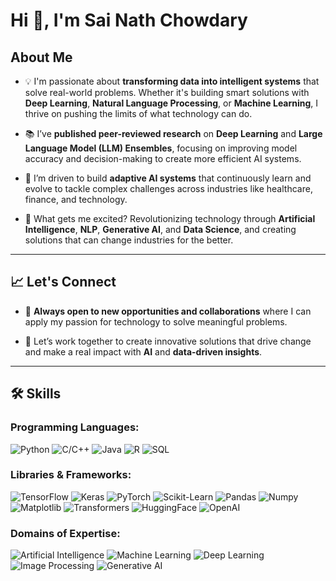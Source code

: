  # Hi 👋, I'm Sai Nath Chowdary

## About Me

- 💡 I'm passionate about **transforming data into intelligent systems** that solve real-world problems. Whether it's building smart solutions with **Deep Learning**, **Natural Language Processing**, or **Machine Learning**, I thrive on pushing the limits of what technology can do.
  
- 📚 I’ve **published peer-reviewed research** on **Deep Learning** and **Large Language Model (LLM) Ensembles**, focusing on improving model accuracy and decision-making to create more efficient AI systems.
  
- 🌱 I’m driven to build **adaptive AI systems** that continuously learn and evolve to tackle complex challenges across industries like healthcare, finance, and technology.
   
- 🚀 What gets me excited? Revolutionizing technology through **Artificial Intelligence**, **NLP**, **Generative AI**, and **Data Science**, and creating solutions that can change industries for the better.

---

## 📈 Let's Connect

- 🤝 **Always open to new opportunities and collaborations** where I can apply my passion for technology to solve meaningful problems. 

- 🚀 Let’s work together to create innovative solutions that drive change and make a real impact with **AI** and **data-driven insights**.


---
## 🛠️ Skills  
### Programming Languages:
![Python](https://img.shields.io/badge/Python-black?style=for-the-badge&logo=python&logoColor=white)
![C/C++](https://img.shields.io/badge/C%2FC%2B%2B-blue?style=for-the-badge&logo=cplusplus&logoColor=white)
![Java](https://img.shields.io/badge/Java-red?style=for-the-badge&logo=java&logoColor=white)
![R](https://img.shields.io/badge/R-blue?style=for-the-badge&logo=r&logoColor=white)
![SQL](https://img.shields.io/badge/SQL-lightgrey?style=for-the-badge&logo=mysql&logoColor=white)
### Libraries & Frameworks:
![TensorFlow](https://img.shields.io/badge/TensorFlow-orange?style=for-the-badge&logo=tensorflow&logoColor=white)
![Keras](https://img.shields.io/badge/Keras-red?style=for-the-badge&logo=keras&logoColor=white)
![PyTorch](https://img.shields.io/badge/PyTorch-red?style=for-the-badge&logo=pytorch&logoColor=white)
![Scikit-Learn](https://img.shields.io/badge/Scikit--Learn-green?style=for-the-badge&logo=scikitlearn&logoColor=white)
![Pandas](https://img.shields.io/badge/Pandas-black?style=for-the-badge&logo=pandas&logoColor=white)
![Numpy](https://img.shields.io/badge/NumPy-blue?style=for-the-badge&logo=numpy&logoColor=white)
![Matplotlib](https://img.shields.io/badge/Matplotlib-lightblue?style=for-the-badge&logo=plotly&logoColor=white)
![Transformers](https://img.shields.io/badge/Transformers-yellow?style=for-the-badge&logo=huggingface&logoColor=white)
![HuggingFace](https://img.shields.io/badge/HuggingFace-orange?style=for-the-badge&logo=huggingface&logoColor=white)
![OpenAI](https://img.shields.io/badge/OpenAI-blue?style=for-the-badge&logo=openai&logoColor=white)
### Domains of Expertise:
![Artificial Intelligence](https://img.shields.io/badge/Artificial%20Intelligence-blue?style=for-the-badge&logo=openai&logoColor=white)
![Machine Learning](https://img.shields.io/badge/Machine%20Learning-green?style=for-the-badge&logo=scikitlearn&logoColor=white)
![Deep Learning](https://img.shields.io/badge/Deep%20Learning-red?style=for-the-badge&logo=pytorch&logoColor=white)
![Image Processing](https://img.shields.io/badge/Image%20Processing-orange?style=for-the-badge&logo=imagej&logoColor=white)
![Generative AI](https://img.shields.io/badge/Generative%20AI-lightblue?style=for-the-badge&logo=robotframework&logoColor=white)










